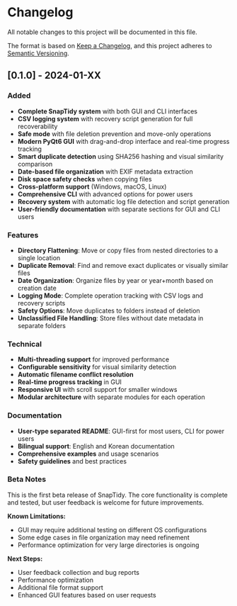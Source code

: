 # Changelog

All notable changes to this project will be documented in this file.

The format is based on [Keep a Changelog](https://keepachangelog.com/en/1.0.0/),
and this project adheres to [Semantic Versioning](https://semver.org/spec/v2.0.0.html).

## [0.1.0] - 2024-01-XX

### Added
- **Complete SnapTidy system** with both GUI and CLI interfaces
- **CSV logging system** with recovery script generation for full recoverability
- **Safe mode** with file deletion prevention and move-only operations
- **Modern PyQt6 GUI** with drag-and-drop interface and real-time progress tracking
- **Smart duplicate detection** using SHA256 hashing and visual similarity comparison
- **Date-based file organization** with EXIF metadata extraction
- **Disk space safety checks** when copying files
- **Cross-platform support** (Windows, macOS, Linux)
- **Comprehensive CLI** with advanced options for power users
- **Recovery system** with automatic log file detection and script generation
- **User-friendly documentation** with separate sections for GUI and CLI users

### Features
- **Directory Flattening**: Move or copy files from nested directories to a single location
- **Duplicate Removal**: Find and remove exact duplicates or visually similar files
- **Date Organization**: Organize files by year or year+month based on creation date
- **Logging Mode**: Complete operation tracking with CSV logs and recovery scripts
- **Safety Options**: Move duplicates to folders instead of deletion
- **Unclassified File Handling**: Store files without date metadata in separate folders

### Technical
- **Multi-threading support** for improved performance
- **Configurable sensitivity** for visual similarity detection
- **Automatic filename conflict resolution**
- **Real-time progress tracking** in GUI
- **Responsive UI** with scroll support for smaller windows
- **Modular architecture** with separate modules for each operation

### Documentation
- **User-type separated README**: GUI-first for most users, CLI for power users
- **Bilingual support**: English and Korean documentation
- **Comprehensive examples** and usage scenarios
- **Safety guidelines** and best practices

### Beta Notes
This is the first beta release of SnapTidy. The core functionality is complete and tested, but user feedback is welcome for future improvements.

**Known Limitations:**
- GUI may require additional testing on different OS configurations
- Some edge cases in file organization may need refinement
- Performance optimization for very large directories is ongoing

**Next Steps:**
- User feedback collection and bug reports
- Performance optimization
- Additional file format support
- Enhanced GUI features based on user requests
